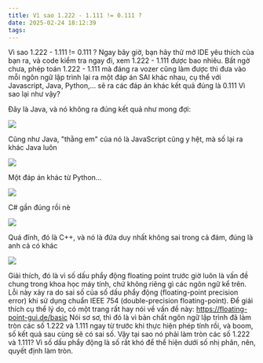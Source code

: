 ```yaml
---
title: Vì sao 1.222 - 1.111 != 0.111 ?
date: 2025-02-24 18:12:39
tags:
---
```


Vì sao 1.222 - 1.111 != 0.111 ?
Ngay bây giờ, bạn hãy thử mở IDE yêu thích của bạn ra, và code kiểm tra ngay đi, xem 1.222 - 1.111 được bao nhiêu.
Bất ngờ chưa, phép toán 1.222 - 1.111 mà đáng ra vozer cũng làm được thì đưa vào mỗi ngôn ngữ lập trình lại ra một đáp án SAI khác nhau, cụ thể với Javascript, Java, Python,... sẽ ra các đáp án khác kết quả đúng là 0.111
Vì sao lại như vậy?

Đây là Java, và nó không ra đúng kết quả như mong đợi:

![](https://scontent-cgk2-1.xx.fbcdn.net/v/t39.30808-6/479022594_122180905532292262_2292533194516805855_n.jpg?_nc_cat=104&ccb=1-7&_nc_sid=833d8c&_nc_eui2=AeFT8E31xOGfBj-41nUwQrXt87EQ_0yY6QzzsRD_TJjpDNReMtLXmgyBoMAbec32S3DixhdYcjPKs3k8vGDh9Vjy&_nc_ohc=TItDkuBKJ8QQ7kNvgGigsvR&_nc_oc=AdjFcLDS8kjs0PdKI9oLkYK6c0OnfL-wq6hkVwn1ssZjpdlloUTI2Z25v9vx3n2Qp0EHaTV6w3QTWBMSwKsb07Bm&_nc_zt=23&_nc_ht=scontent-cgk2-1.xx&_nc_gid=A1iq99coTeSd8Jhi0HJlmWo&oh=00_AYDIeqiGZ-WVwyeHrlktLrS71_SkGwLhdfAJsodhtqHE7A&oe=67C21FD0)

Cũng như Java, "thằng em" của nó là JavaScript cũng y hệt, mà số lại ra khác Java luôn

![](https://scontent-cgk1-1.xx.fbcdn.net/v/t39.30808-6/480071041_122180905484292262_7503860684223111877_n.jpg?_nc_cat=105&ccb=1-7&_nc_sid=833d8c&_nc_eui2=AeF1o8CKT6TjFIgq9ZNm1PkGAMZHmtmb9LIAxkea2Zv0ssGh_4EqIqdkW4S0PyMMYif8X-GUPnEO-9mA5dUvfYOF&_nc_ohc=GZa2AR7B3ngQ7kNvgFLlbM1&_nc_oc=AdjLYG4TNyznqEJ0tldvRy0Ywzkm9E7OK-Qt5aHWUgeG1eIGUTNgD7YBe5qX5NXlwpPNMWhGajZRmOERcHF_ixPL&_nc_zt=23&_nc_ht=scontent-cgk1-1.xx&_nc_gid=AEP4Xn-XOwIGCesc2F2rHkV&oh=00_AYDDPg0XUww1NphVb3Cm-dMwPfaOxsBMB8XHiI-OgMAVGg&oe=67C241D9)

Một đáp án khác từ Python...

![](https://scontent-cgk1-2.xx.fbcdn.net/v/t39.30808-6/480244850_122180905508292262_6047572368449734109_n.jpg?_nc_cat=108&ccb=1-7&_nc_sid=833d8c&_nc_eui2=AeH7B3lYHrSRVb1VlPjjc9emSjd0SxZU4dJKN3RLFlTh0klyiaBVq7eN9qfE7kcGa7xNndrKwMxO3qit16xbWc5J&_nc_ohc=bo7KCoEI2EAQ7kNvgGmaYbz&_nc_oc=Adh9R8d_FRpNSs1-RXKnynTcY7HwBgd-zb1FxBEGjy-fYxp71SnSMpU4uMZXuM6-xZ-TpT_4jKKmrNOftHhdspZy&_nc_zt=23&_nc_ht=scontent-cgk1-2.xx&_nc_gid=AI-MZ3ViVt2VgowNmyZv0DV&oh=00_AYCVkKayzOzSyk7wYNAQpjvICkkK6k_wEp-OAyHjDYFefA&oe=67C214AB)

C# gần đúng rồi nè

![](https://scontent-cgk1-2.xx.fbcdn.net/v/t39.30808-6/480230779_122180906000292262_8358778125855776571_n.jpg?_nc_cat=101&ccb=1-7&_nc_sid=833d8c&_nc_eui2=AeGizkI-mMkZhpjLLvmLWeMd79ThWK-sp5bv1OFYr6ynlqJpyYk8LeT7vjnIyupmn2bHbOCsAj75KgovAPS4Un6k&_nc_ohc=KX9u9jRsxQYQ7kNvgGlcx8w&_nc_oc=Adhd8bgHWpFld6JMJXtyDGSnfK5zejePkNgVBOuHZ916jKZY_7MQiVsM4x0esUnfnXsCbZQcPmwMrthh1BVcVl3L&_nc_zt=23&_nc_ht=scontent-cgk1-2.xx&_nc_gid=APRhEhwMmxKhLL1YF2udrIL&oh=00_AYCOk-LjEb71GtYkIV60EK7gcwhbqmG6WWP9t35opwyjkw&oe=67C21A5F)

Quá đỉnh, đó là C++, và nó là đứa duy nhất không sai trong cả đám, đúng là anh cả có khác

![](https://scontent-cgk2-1.xx.fbcdn.net/v/t39.30808-6/479725548_122180907152292262_1589297965903183514_n.jpg?_nc_cat=104&ccb=1-7&_nc_sid=833d8c&_nc_eui2=AeGq7QYsLD9MCCXHMIZOCka2_WGE_JJYHGH9YYT8klgcYW4qnopm7kvkZOMn61urSelxNnmasYk7js2f3qHeqcWb&_nc_ohc=13eLGZteFacQ7kNvgFLERi7&_nc_oc=AdhhbSoc2hE9kMJGPF9KRRenuYjhH8ODV83dSeOkuK5dLjdukPttK5FoRvPy3pxO5ivAxOiJjdEbGTaIr5B8gJm1&_nc_zt=23&_nc_ht=scontent-cgk2-1.xx&_nc_gid=A6Z0NNjjUtfzHstLafcPofG&oh=00_AYAx60Rkisjyga5woTTuh0eHXhImfJ_G2bqjM90TZ5wGCA&oe=67C22ACA)

Giải thích, đó là vì số dấu phẩy động floating point trước giờ luôn là vấn đề chung trong khoa học máy tính, chứ không riêng gì các ngôn ngữ kể trên. Lỗi này xảy ra do sai số của số dấu phẩy động (floating-point precision error) khi sử dụng chuẩn IEEE 754 (double-precision floating-point).
Để giải thích cụ thể lý do, có một trang rất hay nói về vấn đề này: https://floating-point-gui.de/basic
Nói sơ sơ, thì đó là vì bản chất ngôn ngữ lập trình đã làm tròn các số 1.222 và 1.111 ngay từ trước khi thực hiện phép tính rồi, và boom, số kết quả sau cùng sẽ có sai số. Vậy tại sao nó phải làm tròn các số 1.222 và 1.111? Vì số dấu phẩy động là số rất khó để thể hiện dưới số nhị phân, nên, quyết định làm tròn.
